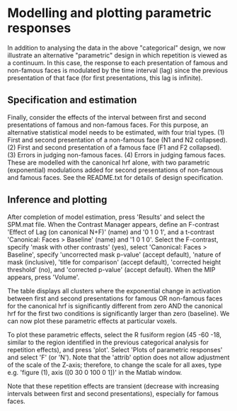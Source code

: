# Modelling and plotting parametric responses

In addition to analysing the data in the above \"categorical\" design,
we now illustrate an alternative \"parametric\" design in which
repetition is viewed as a continuum. In this case, the response to each
presentation of famous and non-famous faces is modulated by the time
interval (lag) since the previous presentation of that face (for first
presentations, this lag is infinite).

## Specification and estimation

Finally, consider the effects of the interval between first and second
presentations of famous and non-famous faces. For this purpose, an
alternative statistical model needs to be estimated, with four trial
types. (1) First and second presentation of a non-famous face (N1 and N2
collapsed). (2) First and second presentation of a famous face (F1 and
F2 collapsed). (3) Errors in judging non-famous faces. (4) Errors in
judging famous faces. These are modelled with the canonical hrf alone,
with two parametric (exponential) modulations added for second
presentations of non-famous and famous faces. See the README.txt for
details of design specification.

## Inference and plotting

After completion of model estimation, press 'Results' and select the
SPM.mat file. When the Contrast Manager appears, define an F-contrast
'Effect of Lag (on canonical N+F)' (name) and '0 1 0 1', and a
t-contrast 'Canonical: Faces $>$ Baseline' (name) and '1 0 1 0'. Select
the F-contrast, specify 'mask with other contrasts' (yes), select
'Canonical: Faces $>$ Baseline', specify 'uncorrected mask p-value'
(accept default), 'nature of mask (inclusive), 'title for comparison'
(accept default), 'corrected height threshold' (no), and 'corrected
p-value' (accept default). When the MIP appears, press 'Volume'.

The table displays all clusters where the exponential change in
activation between first and second presentations for famous OR
non-famous faces for the canonical hrf is significantly different from
zero AND the canonical hrf for the first two conditions is significantly
larger than zero (baseline). We can now plot these parametric effects at
particular voxels.

To plot these parametric effects, select the R fusiform region (45 -60
-18, similar to the region identified in the previous categorical
analysis for repetition effects), and press 'plot'. Select 'Plots of
parametric responses' and select 'F' (or 'N'). Note that the 'attrib'
option does not allow adjustment of the scale of the Z-axis; therefore,
to change the scale for all axes, type e.g. 'figure (1), axis (\[0 30 0
100 0 1\])' in the Matlab window.

Note that these repetition effects are transient (decrease with
increasing intervals between first and second presentations), especially
for famous faces.
